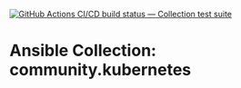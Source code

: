 [![GitHub Actions CI/CD build status — Collection test suite](https://github.com/ansible-collection-migration/community.kubernetes/workflows/Collection%20test%20suite/badge.svg?branch=master)](https://github.com/ansible-collection-migration/community.kubernetes/actions?query=workflow%3A%22Collection%20test%20suite%22)

Ansible Collection: community.kubernetes
=================================================